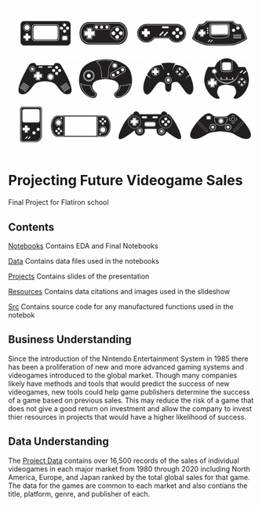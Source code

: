 ![VideoGameImage](https://github.com/RCKettel/CapstoneProject/blob/main/Resources/Images/video-game-controllers.jpg)

# Projecting Future Videogame Sales
Final Project for Flatiron school

## Contents

[Notebooks](https://github.com/RCKettel/CapstoneProject/tree/main/Notebooks)
Contains EDA and Final Notebooks

[Data](https://github.com/RCKettel/CapstoneProject/tree/main/Data)
Contains data files used in the notebooks

[Projects](https://github.com/RCKettel/CapstoneProject/tree/main/Projects)
Contains slides of the presentation 

[Resources](https://github.com/RCKettel/CapstoneProject/tree/main/Resources)
Contains data citations and images used in the slideshow

[Src](https://github.com/RCKettel/CapstoneProject/tree/main/Src)
Contains source code for any manufactured functions used in the notebok

## Business Understanding
Since the introduction of the Nintendo Entertainment System in 1985 there has been a proliferation of new and more advanced gaming systems and videogames introduced to the global market.  Though many companies likely have methods and tools that would predict the success of new videogames, new tools could help game publishers determine the success of a game based on previous sales.  This may reduce the risk of a game that does not give a good return on investment and allow the company to invest thier resources in projects that would have a higher likelihood of success. 

## Data Understanding
The [Project Data](https://data.world/julienf/video-games-global-sales-in-volume-1983-2017) contains over 16,500 records of the sales of individual videogames in each major market from 1980 through 2020 including North America, Europe, and Japan ranked by the total global sales for that game.  The data for the games are common to each market and also contians the title, platform, genre, and publisher of each.

